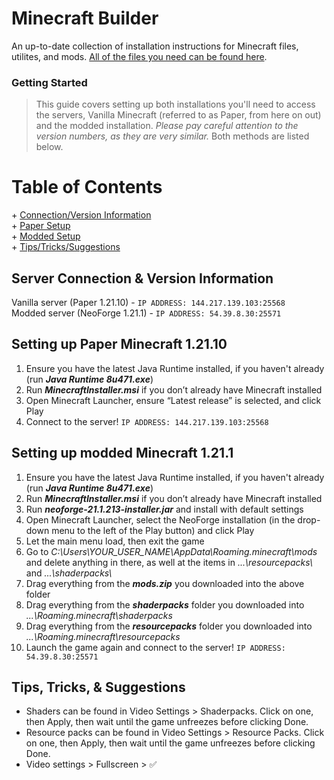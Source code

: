 # Minecraft Builder
An up-to-date collection of installation instructions for Minecraft files, utilites, and mods. [All of the files you need can be found here](https://drive.google.com/drive/folders/1cEn3LVxxaCAZCpomDuQk2tDxF8ocPCHA?usp=sharing). 

### Getting Started 
>This guide covers setting up both installations you'll need to access the servers, Vanilla Minecraft (referred to as Paper, from here on out) and the modded installation. *Please pay careful attention to the version numbers, as they are very similar.* Both methods are listed below.

# Table of Contents
    
\+ [Connection/Version Information](#server-connection--version-information)   
\+ [Paper Setup](#setting-up-paper-minecraft-12110)   
\+ [Modded Setup](#setting-up-modded-minecraft-1211)  
\+ [Tips/Tricks/Suggestions](#tips-tricks--suggestions)    
  
  
## Server Connection & Version Information  
  Vanilla server (Paper 1.21.10) - `IP ADDRESS: 144.217.139.103:25568`   
  Modded server (NeoForge 1.21.1) - `IP ADDRESS: 54.39.8.30:25571`
  
## Setting up Paper Minecraft 1.21.10  
1. Ensure you have the latest Java Runtime installed, if you haven't already (run ***Java Runtime 8u471.exe***)  
2. Run ***MinecraftInstaller.msi*** if you don’t already have Minecraft installed  
3. Open Minecraft Launcher, ensure “Latest release” is selected, and click Play  
4. Connect to the server! `IP ADDRESS: 144.217.139.103:25568`  

## Setting up modded Minecraft 1.21.1   
1. Ensure you have the latest Java Runtime installed, if you haven't already (run ***Java Runtime 8u471.exe***)  
2. Run ***MinecraftInstaller.msi*** if you don’t already have Minecraft installed  
3. Run ***neoforge-21.1.213-installer.jar*** and install with default settings  
4. Open Minecraft Launcher, select the NeoForge installation (in the drop-down menu to the left of the Play button) and click Play  
5. Let the main menu load, then exit the game  
6. Go to *C:\Users\YOUR_USER_NAME\AppData\Roaming\.minecraft\mods* and delete anything in there, as well at the items in *...\resourcepacks\\* and *...\shaderpacks\\*  
7. Drag everything from the ***mods.zip*** you downloaded into the above folder
8. Drag everything from the ***shaderpacks*** folder you downloaded into *...\Roaming\.minecraft\shaderpacks*
9. Drag everything from the ***resourcepacks*** folder you downloaded into *...\Roaming\.minecraft\resourcepacks*
10. Launch the game again and connect to the server! `IP ADDRESS: 54.39.8.30:25571`

## Tips, Tricks, & Suggestions
- Shaders can be found in Video Settings > Shaderpacks. Click on one, then Apply, then wait until the game unfreezes before clicking Done.
- Resource packs can be found in Video Settings > Resource Packs. Click on one, then Apply, then wait until the game unfreezes before clicking Done.
- Video settings > Fullscreen > ✅
